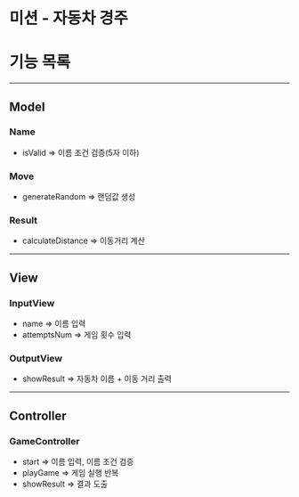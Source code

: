 # 미션 - 자동차 경주

# 기능 목록

---

## Model

### Name 
- isValid => 이름 조건 검증(5자 이하)

### Move
- generateRandom => 랜덤값 생성

### Result
- calculateDistance => 이동거리 계산

---

## View

### InputView
- name => 이름 입력
- attemptsNum => 게임 횟수 입력

### OutputView
- showResult => 자동차 이름 + 이동 거리 출력

---

## Controller

### GameController
- start => 이름 입력, 이름 조건 검증
- playGame => 게임 실행 반복
- showResult => 결과 도출









